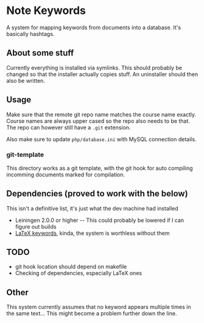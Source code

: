 # Note Keywords
A system for mapping keywords from documents into a database. It's basically hashtags. 

## About some stuff
Currently everything is installed via symlinks. This should probably be changed
so that the installer actually copies stuff. An uninstaller should then also be
written.

## Usage
Make sure that the remote git repo name matches the course name exactly. Course
names are always upper cased so the repo also needs to be that. The repo can
however still have a `.git` extension.

Also make sure to update `php/database.ini` with MySQL connection details.

### git-template
This directory works as a git template, with the git hook for auto compiling incomming documents marked for compilation.

## Dependencies (proved to work with the below)
This isn't a definitive list, it's just what the dev machine had installed
- Leiningen 2.0.0 or higher -- This could probably be lowered if I can figure out builds
- [LaTeX keywords](https://github.com/hugonikanor/tex-pkg), kinda, the system is worthless without them

## TODO
+ git hook location should depend on makefile
+ Checking of dependencies, especially LaTeX ones

## Other
This system currently assumes that no keyword appears multiple times in the same
text...
This might become a problem further down the line.
